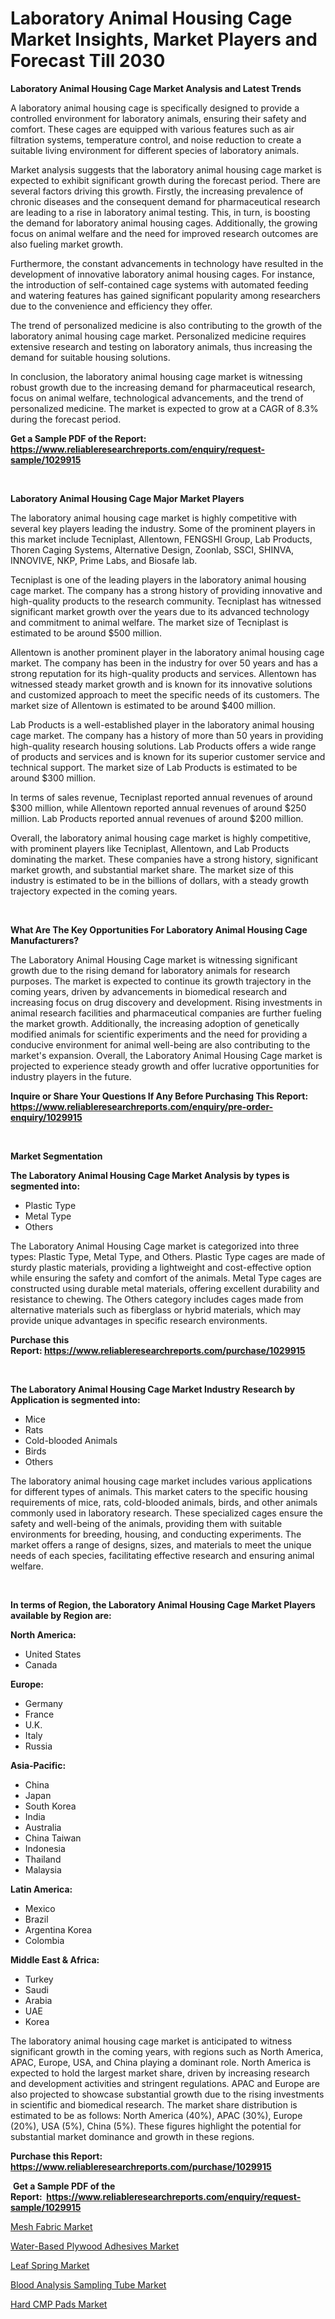<p><h1>Laboratory Animal Housing Cage Market Insights, Market Players and Forecast Till 2030</h1></p><p><strong>Laboratory Animal Housing Cage Market Analysis and Latest Trends</strong></p>
<p><p>A laboratory animal housing cage is specifically designed to provide a controlled environment for laboratory animals, ensuring their safety and comfort. These cages are equipped with various features such as air filtration systems, temperature control, and noise reduction to create a suitable living environment for different species of laboratory animals.</p><p>Market analysis suggests that the laboratory animal housing cage market is expected to exhibit significant growth during the forecast period. There are several factors driving this growth. Firstly, the increasing prevalence of chronic diseases and the consequent demand for pharmaceutical research are leading to a rise in laboratory animal testing. This, in turn, is boosting the demand for laboratory animal housing cages. Additionally, the growing focus on animal welfare and the need for improved research outcomes are also fueling market growth.</p><p>Furthermore, the constant advancements in technology have resulted in the development of innovative laboratory animal housing cages. For instance, the introduction of self-contained cage systems with automated feeding and watering features has gained significant popularity among researchers due to the convenience and efficiency they offer.</p><p>The trend of personalized medicine is also contributing to the growth of the laboratory animal housing cage market. Personalized medicine requires extensive research and testing on laboratory animals, thus increasing the demand for suitable housing solutions.</p><p>In conclusion, the laboratory animal housing cage market is witnessing robust growth due to the increasing demand for pharmaceutical research, focus on animal welfare, technological advancements, and the trend of personalized medicine. The market is expected to grow at a CAGR of 8.3% during the forecast period.</p></p>
<p><strong>Get a Sample PDF of the Report:&nbsp; <a href="https://www.reliableresearchreports.com/enquiry/request-sample/1029915">https://www.reliableresearchreports.com/enquiry/request-sample/1029915</a></strong></p>
<p>&nbsp;</p>
<p><strong>Laboratory Animal Housing Cage Major Market Players</strong></p>
<p><p>The laboratory animal housing cage market is highly competitive with several key players leading the industry. Some of the prominent players in this market include Tecniplast, Allentown, FENGSHI Group, Lab Products, Thoren Caging Systems, Alternative Design, Zoonlab, SSCI, SHINVA, INNOVIVE, NKP, Prime Labs, and Biosafe lab.</p><p>Tecniplast is one of the leading players in the laboratory animal housing cage market. The company has a strong history of providing innovative and high-quality products to the research community. Tecniplast has witnessed significant market growth over the years due to its advanced technology and commitment to animal welfare. The market size of Tecniplast is estimated to be around $500 million.</p><p>Allentown is another prominent player in the laboratory animal housing cage market. The company has been in the industry for over 50 years and has a strong reputation for its high-quality products and services. Allentown has witnessed steady market growth and is known for its innovative solutions and customized approach to meet the specific needs of its customers. The market size of Allentown is estimated to be around $400 million.</p><p>Lab Products is a well-established player in the laboratory animal housing cage market. The company has a history of more than 50 years in providing high-quality research housing solutions. Lab Products offers a wide range of products and services and is known for its superior customer service and technical support. The market size of Lab Products is estimated to be around $300 million.</p><p>In terms of sales revenue, Tecniplast reported annual revenues of around $300 million, while Allentown reported annual revenues of around $250 million. Lab Products reported annual revenues of around $200 million.</p><p>Overall, the laboratory animal housing cage market is highly competitive, with prominent players like Tecniplast, Allentown, and Lab Products dominating the market. These companies have a strong history, significant market growth, and substantial market share. The market size of this industry is estimated to be in the billions of dollars, with a steady growth trajectory expected in the coming years.</p></p>
<p>&nbsp;</p>
<p><strong>What Are The Key Opportunities For Laboratory Animal Housing Cage Manufacturers?</strong></p>
<p><p>The Laboratory Animal Housing Cage market is witnessing significant growth due to the rising demand for laboratory animals for research purposes. The market is expected to continue its growth trajectory in the coming years, driven by advancements in biomedical research and increasing focus on drug discovery and development. Rising investments in animal research facilities and pharmaceutical companies are further fueling the market growth. Additionally, the increasing adoption of genetically modified animals for scientific experiments and the need for providing a conducive environment for animal well-being are also contributing to the market's expansion. Overall, the Laboratory Animal Housing Cage market is projected to experience steady growth and offer lucrative opportunities for industry players in the future.</p></p>
<p><strong>Inquire or Share Your Questions If Any Before Purchasing This Report: <a href="https://www.reliableresearchreports.com/enquiry/pre-order-enquiry/1029915">https://www.reliableresearchreports.com/enquiry/pre-order-enquiry/1029915</a></strong></p>
<p>&nbsp;</p>
<p><strong>Market Segmentation</strong></p>
<p><strong>The Laboratory Animal Housing Cage Market Analysis by types is segmented into:</strong></p>
<p><ul><li>Plastic Type</li><li>Metal Type</li><li>Others</li></ul></p>
<p><p>The Laboratory Animal Housing Cage market is categorized into three types: Plastic Type, Metal Type, and Others. Plastic Type cages are made of sturdy plastic materials, providing a lightweight and cost-effective option while ensuring the safety and comfort of the animals. Metal Type cages are constructed using durable metal materials, offering excellent durability and resistance to chewing. The Others category includes cages made from alternative materials such as fiberglass or hybrid materials, which may provide unique advantages in specific research environments.</p></p>
<p><strong>Purchase this Report:&nbsp;<a href="https://www.reliableresearchreports.com/purchase/1029915">https://www.reliableresearchreports.com/purchase/1029915</a></strong></p>
<p>&nbsp;</p>
<p><strong>The Laboratory Animal Housing Cage Market Industry Research by Application is segmented into:</strong></p>
<p><ul><li>Mice</li><li>Rats</li><li>Cold-blooded Animals</li><li>Birds</li><li>Others</li></ul></p>
<p><p>The laboratory animal housing cage market includes various applications for different types of animals. This market caters to the specific housing requirements of mice, rats, cold-blooded animals, birds, and other animals commonly used in laboratory research. These specialized cages ensure the safety and well-being of the animals, providing them with suitable environments for breeding, housing, and conducting experiments. The market offers a range of designs, sizes, and materials to meet the unique needs of each species, facilitating effective research and ensuring animal welfare.</p></p>
<p>&nbsp;</p>
<p><strong>In terms of Region, the Laboratory Animal Housing Cage Market Players available by Region are:</strong></p>
<p>
    <p> <strong> North America: </strong>
        <ul>
            <li>United States</li>
            <li>Canada</li>
        </ul>
        </p> 
    <p> <strong> Europe: </strong>
        <ul>
            <li>Germany</li>
            <li>France</li>
            <li>U.K.</li>
            <li>Italy</li>
            <li>Russia</li>
        </ul>
        </p> 
    <p> <strong> Asia-Pacific: </strong>
        <ul>
            <li>China</li>
            <li>Japan</li>
            <li>South Korea</li>
            <li>India</li>
            <li>Australia</li>
            <li>China Taiwan</li>
            <li>Indonesia</li>
            <li>Thailand</li>
            <li>Malaysia</li>
        </ul>
        </p> 
    <p> <strong> Latin America: </strong>
        <ul>
            <li>Mexico</li>
            <li>Brazil</li>
            <li>Argentina Korea</li>
            <li>Colombia</li>
        </ul>
        </p> 
    <p> <strong> Middle East & Africa: </strong>
        <ul>
            <li>Turkey</li>
            <li>Saudi</li>
            <li>Arabia</li>
            <li>UAE</li>
            <li>Korea</li>
        </ul>
    </p>
    </p>
<p><p>The laboratory animal housing cage market is anticipated to witness significant growth in the coming years, with regions such as North America, APAC, Europe, USA, and China playing a dominant role. North America is expected to hold the largest market share, driven by increasing research and development activities and stringent regulations. APAC and Europe are also projected to showcase substantial growth due to the rising investments in scientific and biomedical research. The market share distribution is estimated to be as follows: North America (40%), APAC (30%), Europe (20%), USA (5%), China (5%). These figures highlight the potential for substantial market dominance and growth in these regions.</p></p>
<p><strong>Purchase this Report: <a href="https://www.reliableresearchreports.com/purchase/1029915">https://www.reliableresearchreports.com/purchase/1029915</a></strong></p>
<p>&nbsp;<strong>Get a Sample PDF of the Report:&nbsp;&nbsp;<a href="https://www.reliableresearchreports.com/enquiry/request-sample/1029915">https://www.reliableresearchreports.com/enquiry/request-sample/1029915</a></strong></p>
<p><strong></strong></p>
<p><p><a href="https://www.linkedin.com/pulse/mesh-fabric-market-share-amp-new-trends-analysis-report-rtrxe/">Mesh Fabric Market</a></p><p><a href="https://issuu.com/reportprime-2/docs/water-based-plywood-adhesives-market-size-2030.ppt?fr=xKAE9_zU1NQ">Water-Based Plywood Adhesives Market</a></p><p><a href="https://medium.com/@jeffreymohr2023/leaf-spring-market-size-growth-forecast-2023-2030-e178faa928aa">Leaf Spring Market</a></p><p><a href="https://issuu.com/reportprime-2/docs/blood-analysis-sampling-tube-market-size-2030.pptx?fr=xKAE9_zU1NQ">Blood Analysis Sampling Tube Market</a></p><p><a href="https://www.reportprime.com/hard-cmp-pads-r2849">Hard CMP Pads Market</a></p></p>